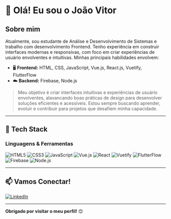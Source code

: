 # 👋 Olá! Eu sou o João Vitor

## Sobre mim
Atualmente, sou estudante de Análise e Desenvolvimento de Sistemas e trabalho com desenvolvimento Frontend. Tenho experiência em construir interfaces modernas e responsivas, com foco em criar experiências de usuário envolventes e intuitivas. Minhas principais habilidades envolvem:

- 🖥️ **Frontend:** HTML, CSS, JavaScript, Vue.js, React.js, Vuetify, FlutterFlow
- ☁️ **Backend:** Firebase, Node.js

> Meu objetivo é criar interfaces intuitivas e experiências de usuário envolventes, alavancando boas práticas de design para desenvolver soluções eficientes e acessíveis. Estou sempre buscando aprender, evoluir e contribuir para projetos que desafiem minha capacidade.

---

## 🚀 Tech Stack

### Linguagens & Ferramentas
<p align="left">
  <img src="https://img.shields.io/badge/HTML5-%23E34F26.svg?style=for-the-badge&logo=html5&logoColor=white" alt="HTML5"/>
  <img src="https://img.shields.io/badge/CSS3-%231572B6.svg?style=for-the-badge&logo=css3&logoColor=white" alt="CSS3"/>
  <img src="https://img.shields.io/badge/JavaScript-%23323330.svg?style=for-the-badge&logo=javascript&logoColor=%23F7DF1E" alt="JavaScript"/>
  <img src="https://img.shields.io/badge/Vue.js-%234FC08D.svg?style=for-the-badge&logo=vue.js&logoColor=white" alt="Vue.js"/>
  <img src="https://img.shields.io/badge/React-%2320232a.svg?style=for-the-badge&logo=react&logoColor=%2361DAFB" alt="React"/>
  <img src="https://img.shields.io/badge/Vuetify-%231867C0.svg?style=for-the-badge&logo=vuetify&logoColor=white" alt="Vuetify"/>
  <img src="https://img.shields.io/badge/FlutterFlow-%2346E1B6.svg?style=for-the-badge&logo=flutter&logoColor=white" alt="FlutterFlow"/>
  <img src="https://img.shields.io/badge/Firebase-%23039BE5.svg?style=for-the-badge&logo=firebase" alt="Firebase"/>
  <img src="https://img.shields.io/badge/Node.js-%2343853D.svg?style=for-the-badge&logo=node.js&logoColor=white" alt="Node.js"/>
</p>

---

## 📫 Vamos Conectar!
[![LinkedIn](https://img.shields.io/badge/LinkedIn-%230077B5.svg?style=for-the-badge&logo=linkedin&logoColor=white)]((https://www.linkedin.com/in/jo%C3%A3o-vitor-alves-819186229))


---

**Obrigado por visitar o meu perfil!** 😊
